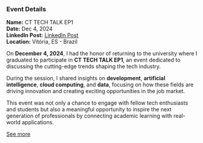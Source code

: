 ### Event Details

**Name:** CT TECH TALK EP1  
**Date:** Dec 4, 2024  
**LinkedIn Post:** [LinkedIn Post](https://www.linkedin.com/posts/tallesvaliatti_mvpbuzz-cttechtalks-ai-activity-7270131272990007297-IKMR?utm_source=share&utm_medium=member_desktop)  
**Location:** Vitória, ES - Brazil

On **December 4, 2024**, I had the honor of returning to the university where I graduated to participate in **CT TECH TALK EP1**, an event dedicated to discussing the cutting-edge trends shaping the tech industry.

During the session, I shared insights on **development**, **artificial intelligence**, **cloud computing**, and **data**, focusing on how these fields are driving innovation and creating exciting opportunities in the job market.

This event was not only a chance to engage with fellow tech enthusiasts and students but also a meaningful opportunity to inspire the next generation of professionals by connecting academic learning with real-world applications.

[See more](https://github.com/DotNetSP/Dotnet-Conf-2024-12)  